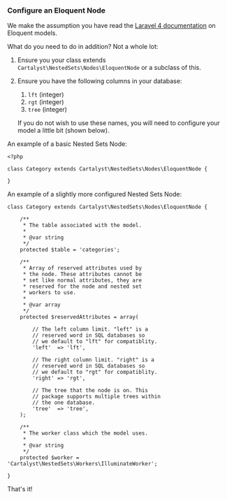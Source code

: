 ### Configure an Eloquent Node

We make the assumption you have read the [Laravel 4 documentation](http://four.laravel.com/docs/eloquent#basic-usage) on Eloquent models.

What do you need to do in addition? Not a whole lot:

1. Ensure you your class extends `Cartalyst\NestedSets\Nodes\EloquentNode` or a subclass of this.
2. Ensure you have the following columns in your database:
   1. `lft`  (integer)
   2. `rgt`  (integer)
   3. `tree` (integer)

   If you do not wish to use these names, you will need to configure your model a little bit (shown below).

An example of a basic Nested Sets Node:

	<?php

	class Category extends Cartalyst\NestedSets\Nodes\EloquentNode {

	}

An example of a slightly more configured Nested Sets Node:

	class Category extends Cartalyst\NestedSets\Nodes\EloquentNode {

		/**
		 * The table associated with the model.
		 *
		 * @var string
		 */
		protected $table = 'categories';

		/**
		 * Array of reserved attributes used by
		 * the node. These attributes cannot be
		 * set like normal attributes, they are
		 * reserved for the node and nested set
		 * workers to use.
		 *
		 * @var array
		 */
		protected $reservedAttributes = array(

			// The left column limit. "left" is a
			// reserved word in SQL databases so
			// we default to "lft" for compatiblity.
			'left'  => 'lft',

			// The right column limit. "right" is a
			// reserved word in SQL databases so
			// we default to "rgt" for compatiblity.
			'right' => 'rgt',

			// The tree that the node is on. This
			// package supports multiple trees within
			// the one database.
			'tree'  => 'tree',
		);

		/**
		 * The worker class which the model uses.
		 *
		 * @var string
		 */
		protected $worker = 'Cartalyst\NestedSets\Workers\IlluminateWorker';

	}

That's it!
